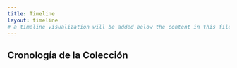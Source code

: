 ```yaml
---
title: Timeline
layout: timeline
# a timeline visualization will be added below the content in this file
---
```


## Cronología de la Colección
